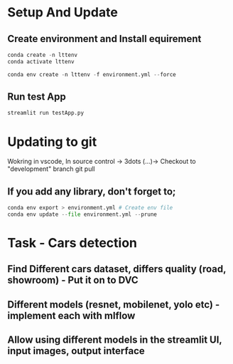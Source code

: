 # Setup And Update
## Create environment and Install equirement
```python
conda create -n lttenv
conda activate lttenv

conda env create -n lttenv -f environment.yml --force
```

## Run test App
```python
streamlit run testApp.py
```

# Updating to git
Wokring in vscode, In source control -> 3dots (...)-> Checkout to "development" branch
git pull 


## If you add any library, don't forget to;
```python
conda env export > environment.yml # Create env file
conda env update --file environment.yml --prune

```

# Task - Cars detection
## Find Different cars dataset, differs quality (road, showroom) - Put it on to DVC
## Different models (resnet, mobilenet, yolo etc) - implement each with mlflow
## Allow using different models in the streamlit UI, input images, output interface





